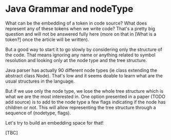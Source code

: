 # Java Grammar and nodeType

What can be the embedding of a token in code source? What does represent any of these tokens when we write code? That's a pretty big question and will not be answered fully here (more on that in [What is a token?] once the article will be written).

But a good way to start it to go slowly by considering only the structure of the code. That means ignoring any name or anything related to symbol resolution and looking only at the node type and the tree structure.

Java parser has actually 90 different node types (ie class extending the abstract class Node). That's low and it seems doable to learn what are the usual structures in the language. 

But if we use only the node type, we lose the whole tree structure which is what we are the most interested in. One option presented in a paper (TODO add source) is to add to the node type a few flags indicating if the node has children or not. This will allow representing the tree structure through a sequence of (nodetype, flags).

Let's try to build an embedding space for that!

[TBC]
